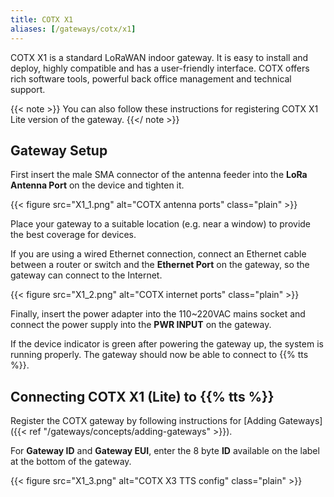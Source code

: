 ```yaml
---
title: COTX X1
aliases: [/gateways/cotx/x1]
---
```


COTX X1 is a standard LoRaWAN indoor gateway. It is easy to install and deploy, highly compatible and has a user-friendly interface. COTX offers rich software tools, powerful back office management and technical support.

<!--more-->

{{< note >}} You can also follow these instructions for registering COTX X1 Lite version of the gateway. {{</ note >}}

## Gateway Setup 

First  insert the male SMA connector of the antenna feeder into the **LoRa Antenna Port** on the device and tighten it.

{{< figure src="X1_1.png" alt="COTX antenna ports" class="plain" >}}

Place  your gateway to a suitable location (e.g. near a window) to provide the best coverage for devices. 

If you are using a wired Ethernet connection, connect an Ethernet cable between a router or switch and the **Ethernet Port** on the gateway, so the gateway can connect to the Internet.

{{< figure src="X1_2.png" alt="COTX internet ports" class="plain" >}}

Finally, insert the power adapter into the 110~220VAC mains socket and connect the power supply into the **PWR INPUT** on the gateway.

If the device indicator is green after powering the gateway up, the system is running properly. The gateway should now be able to connect to {{% tts %}}.

## Connecting COTX X1 (Lite) to {{% tts %}}

Register the COTX gateway by following instructions for [Adding Gateways]({{< ref "/gateways/concepts/adding-gateways" >}}).

For **Gateway ID** and **Gateway EUI**, enter the 8 byte **ID** available on the label at the bottom of the gateway.

{{< figure src="X1_3.png" alt="COTX X3 TTS config" class="plain" >}}
